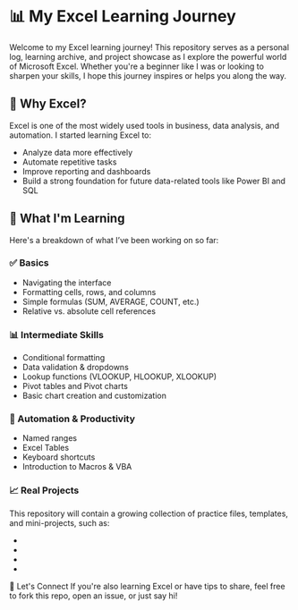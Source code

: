 # 📊 My Excel Learning Journey

Welcome to my Excel learning journey! This repository serves as a personal log, learning archive, and project showcase as I explore the powerful world of Microsoft Excel. Whether you're a beginner like I was or looking to sharpen your skills, I hope this journey inspires or helps you along the way.

## 🚀 Why Excel?

Excel is one of the most widely used tools in business, data analysis, and automation. I started learning Excel to:

- Analyze data more effectively
- Automate repetitive tasks
- Improve reporting and dashboards
- Build a strong foundation for future data-related tools like Power BI and SQL

## 🧠 What I'm Learning

Here's a breakdown of what I’ve been working on so far:

### ✅ Basics
- Navigating the interface
- Formatting cells, rows, and columns
- Simple formulas (SUM, AVERAGE, COUNT, etc.)
- Relative vs. absolute cell references

### 📊 Intermediate Skills
- Conditional formatting
- Data validation & dropdowns
- Lookup functions (VLOOKUP, HLOOKUP, XLOOKUP)
- Pivot tables and Pivot charts
- Basic chart creation and customization

### 🔁 Automation & Productivity
- Named ranges
- Excel Tables
- Keyboard shortcuts
- Introduction to Macros & VBA

### 📈 Real Projects
This repository will contain a growing collection of practice files, templates, and mini-projects, such as:

- 
- 
- 
- 

🙌 Let's Connect
If you're also learning Excel or have tips to share, feel free to fork this repo, open an issue, or just say hi!
